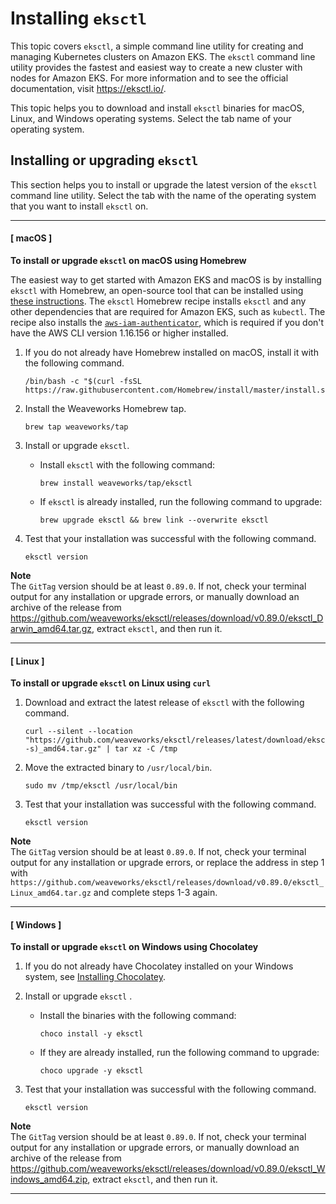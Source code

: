 # Installing `eksctl`<a name="eksctl"></a>

This topic covers `eksctl`, a simple command line utility for creating and managing Kubernetes clusters on Amazon EKS\. The `eksctl` command line utility provides the fastest and easiest way to create a new cluster with nodes for Amazon EKS\. For more information and to see the official documentation, visit [https://eksctl\.io/](https://github.com/weaveworks/eksctl)\.

This topic helps you to download and install `eksctl` binaries for macOS, Linux, and Windows operating systems\. Select the tab name of your operating system\.



## Installing or upgrading `eksctl`<a name="installing-eksctl"></a>

This section helps you to install or upgrade the latest version of the `eksctl` command line utility\. Select the tab with the name of the operating system that you want to install `eksctl` on\.

------
#### [ macOS ]<a name="install-eksctl-macos"></a>

**To install or upgrade `eksctl` on macOS using Homebrew**

The easiest way to get started with Amazon EKS and macOS is by installing `eksctl` with Homebrew, an open\-source tool that can be installed using [these instructions](https://brew.sh/)\. The `eksctl` Homebrew recipe installs `eksctl` and any other dependencies that are required for Amazon EKS, such as `kubectl`\. The recipe also installs the [`aws-iam-authenticator`](install-aws-iam-authenticator.md), which is required if you don't have the AWS CLI version 1\.16\.156 or higher installed\.

1. If you do not already have Homebrew installed on macOS, install it with the following command\.

   ```
   /bin/bash -c "$(curl -fsSL https://raw.githubusercontent.com/Homebrew/install/master/install.sh)"
   ```

1. Install the Weaveworks Homebrew tap\.

   ```
   brew tap weaveworks/tap
   ```

1. Install or upgrade `eksctl`\.
   + Install `eksctl` with the following command:

     ```
     brew install weaveworks/tap/eksctl
     ```
   + If `eksctl` is already installed, run the following command to upgrade:

     ```
     brew upgrade eksctl && brew link --overwrite eksctl
     ```

1. Test that your installation was successful with the following command\.

   ```
   eksctl version
   ```
**Note**  
 The `GitTag` version should be at least `0.89.0`\. If not, check your terminal output for any installation or upgrade errors, or manually download an archive of the release from [https://github\.com/weaveworks/eksctl/releases/download/v0\.89\.0/eksctl\_Darwin\_amd64\.tar\.gz](https://github.com/weaveworks/eksctl/releases/download/v0.89.0/eksctl_Darwin_amd64.tar.gz), extract `eksctl`, and then run it\.

------
#### [ Linux ]<a name="install-eksctl-linux"></a>

**To install or upgrade `eksctl` on Linux using `curl`**

1. Download and extract the latest release of `eksctl` with the following command\.

   ```
   curl --silent --location "https://github.com/weaveworks/eksctl/releases/latest/download/eksctl_$(uname -s)_amd64.tar.gz" | tar xz -C /tmp
   ```

1. Move the extracted binary to `/usr/local/bin`\.

   ```
   sudo mv /tmp/eksctl /usr/local/bin
   ```

1. Test that your installation was successful with the following command\.

   ```
   eksctl version
   ```
**Note**  
The `GitTag` version should be at least `0.89.0`\. If not, check your terminal output for any installation or upgrade errors, or replace the address in step 1 with `https://github.com/weaveworks/eksctl/releases/download/v0.89.0/eksctl_Linux_amd64.tar.gz` and complete steps 1\-3 again\.

------
#### [ Windows ]<a name="install-eksctl-windows"></a>

**To install or upgrade `eksctl` on Windows using Chocolatey**

1. If you do not already have Chocolatey installed on your Windows system, see [Installing Chocolatey](https://chocolatey.org/install)\.

1. Install or upgrade `eksctl` \.
   + Install the binaries with the following command:

     ```
     choco install -y eksctl 
     ```
   + If they are already installed, run the following command to upgrade:

     ```
     choco upgrade -y eksctl 
     ```

1. Test that your installation was successful with the following command\.

   ```
   eksctl version
   ```
**Note**  
 The `GitTag` version should be at least `0.89.0`\. If not, check your terminal output for any installation or upgrade errors, or manually download an archive of the release from [https://github\.com/weaveworks/eksctl/releases/download/v0\.89\.0/eksctl\_Windows\_amd64\.zip](https://github.com/weaveworks/eksctl/releases/download/v0.89.0/eksctl_Windows_amd64.zip), extract `eksctl`, and then run it\.

------